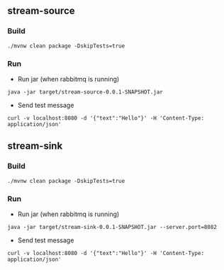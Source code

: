 

## stream-source

### Build

```
./mvnw clean package -DskipTests=true
```

### Run

- Run jar (when rabbitmq is running)

```
java -jar target/stream-source-0.0.1-SNAPSHOT.jar
```

- Send test message

```
curl -v localhost:8080 -d '{"text":"Hello"}' -H 'Content-Type: application/json'
```


## stream-sink

### Build

```
./mvnw clean package -DskipTests=true
```

### Run

- Run jar (when rabbitmq is running)

```
java -jar target/stream-sink-0.0.1-SNAPSHOT.jar --server.port=8082
```

- Send test message

```
curl -v localhost:8080 -d '{"text":"Hello"}' -H 'Content-Type: application/json'
```
